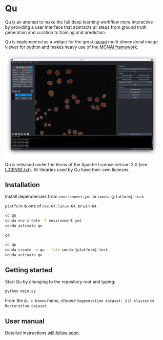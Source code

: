 # Qu

Qu is an attempt to make the full deep learning workflow more interactive by providing a user interface that abstracts all steps from ground truth generation and curation to training and prediction. 

Qu is implemented as a widget for the great [napari](https://napari.org/) multi-dimensional image viewer for python and makes heavy use of the [MONAI framework](https://monai.io).

![Qu](images/qu.png)

Qu is released under the terms of the Apache License version 2.0 (see [LICENSE.txt](./LICENSE.txt)). All libraries used by Qu have their own licenses.

## Installation

Install dependencies from `environment.yml` or `conda-{platform}.lock`

`platform` is one of `osx-64`, `linux-64`, or `win-64`.

```bash
cd qu
conda env create -f environment.yml
conda activate qu
```

or:

```bash
cd qu
conda create -n qu --file conda-{platform}.lock
conda activate qu
```

## Getting started

Start Qu by changing to the repository root and typing:

```bash
python main.py
```

From the `Qu > Demos` menu, choose `Segmentation dataset: 2|3 classes` or `Restoration dataset`. 

## User manual

Detailed instructions [will follow soon](https://github.com/aarpon/qu/wiki/Qu).

